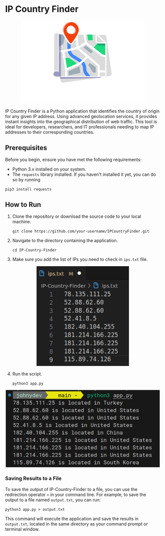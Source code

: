 # IP Country Finder

<p align="center">
<img src=imgs/logo.png width=400px>
</p>
IP Country Finder is a Python application that identifies the country of origin for any given IP address. Using advanced geolocation services, it provides instant insights into the geographical distribution of web traffic. This tool is ideal for developers, researchers, and IT professionals needing to map IP addresses to their corresponding countries.

## Prerequisites

Before you begin, ensure you have met the following requirements:

- Python 3.x installed on your system.
- The `requests` library installed. If you haven't installed it yet, you can do so by running

```
pip3 install requests
```

## How to Run

1. Clone the repository or download the source code to your local machine.

   ```
   git clone https://github.com/your-username/IPCountryFinder.git
   ```

2. Navigate to the directory containing the application.

   ```
   cd IP-Country-Finder
   ```

3. Make sure you add the list of IPs you need to check in `ips.txt` file.

<p align="center">
   <img src=imgs/ips.png width=300px>
</p>

4. Run the script.

   ```
   python3 app.py
   ```

<p align="center">
   <img src=imgs/output.png width=500px>
</p>

### Saving Results to a File

To save the output of IP-Country-Finder to a file, you can use the redirection operator `>` in your command line. For example, to save the output to a file named `output.txt`, you can run:

```
python3 app.py > output.txt
```

This command will execute the application and save the results in `output.txt`, located in the same directory as your command prompt or terminal window.
